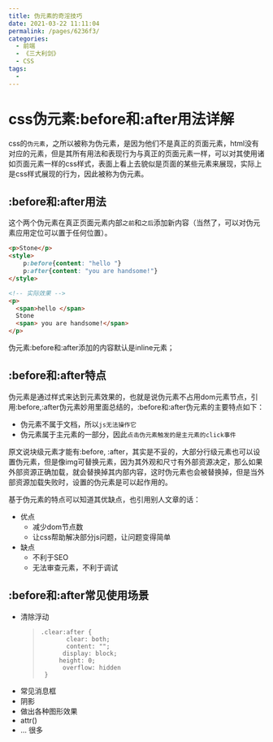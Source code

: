 ```yaml
---
title: 伪元素的奇淫技巧
date: 2021-03-22 11:11:04
permalink: /pages/6236f3/
categories:
  - 前端
  - 《三大利剑》
  - CSS
tags:
  - 
---
```


# css伪元素:before和:after用法详解

css的`伪元素`，之所以被称为伪元素，是因为他们不是真正的页面元素，html没有对应的元素，但是其所有用法和表现行为与真正的页面元素一样，可以对其使用诸如页面元素一样的css样式，表面上看上去貌似是页面的某些元素来展现，实际上是css样式展现的行为，因此被称为伪元素。

<!--more-->

## :before和:after用法

这个两个伪元素在真正页面元素内部`之前`和`之后`添加新内容（当然了，可以对伪元素应用定位可以置于任何位置）。

```html
<p>Stone</p>
<style>
    p:before{content: "hello "}
    p:after{content: "you are handsome!"}
</style>

<!-- 实际效果 -->
<p>
  <span>hello </span>
  Stone
  <span> you are handsome!</span>
</p>
```

伪元素:before和:after添加的内容默认是inline元素；

## :before和:after特点

伪元素是通过样式来达到元素效果的，也就是说伪元素不占用dom元素节点，引用:before,:after伪元素妙用里面总结的，:before和:after伪元素的主要特点如下：
- 伪元素不属于文档，所以`js无法操作它`
- 伪元素属于主元素的一部分，因此`点击伪元素触发的是主元素的click事件`

原文说块级元素才能有:before, :after，其实是不妥的，大部分行级元素也可以设置伪元素，但是像img可替换元素，因为其外观和尺寸有外部资源决定，那么如果外部资源正确加载，就会替换掉其内部内容，这时伪元素也会被替换掉，但是当外部资源加载失败时，设置的伪元素是可以起作用的。

基于伪元素的特点可以知道其优缺点，也引用别人文章的话：
- 优点
  - 减少dom节点数
  - 让css帮助解决部分js问题，让问题变得简单
- 缺点
  - 不利于SEO
  - 无法审查元素，不利于调试

## :before和:after常见使用场景

- 清除浮动
  >     .clear:after {
  >            clear: both;
  >            content: "";
  >           display: block;
  >          height: 0;
  >           overflow: hidden
  >      }
- 常见消息框
- 阴影
- 做出各种图形效果
- attr()
- ... 很多